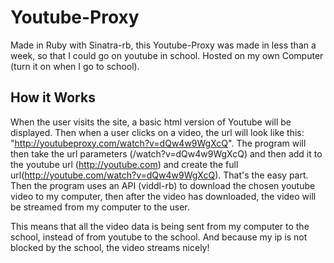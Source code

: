 Youtube-Proxy
=============

Made in Ruby with Sinatra-rb, this Youtube-Proxy was made in less than a week, so that I could go on youtube in school.
Hosted on my own Computer (turn it on when I go to school).

How it Works
------------

When the user visits the site, a basic html version of Youtube will be displayed.
Then when a user clicks on a video, the url will look like this: "http://youtubeproxy.com/watch?v=dQw4w9WgXcQ".
The program will then take the url parameters (/watch?v=dQw4w9WgXcQ) and then add it to the youtube url (http://youtube.com)
and create the full url(http://youtube.com/watch?v=dQw4w9WgXcQ). That's the easy part. Then the program uses an API (viddl-rb) to download the chosen youtube video to my computer, then after the video has downloaded, the video will be streamed from my computer to the user.

This means that all the video data is being sent from my computer to the school, instead of from youtube to the school. And because my ip is not blocked by the school, the video streams nicely!
